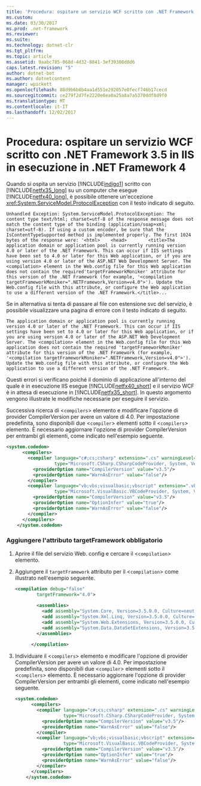 ```yaml
---
title: 'Procedura: ospitare un servizio WCF scritto con .NET Framework 3.5 in IIS in esecuzione in .NET Framework 4'
ms.custom: 
ms.date: 03/30/2017
ms.prod: .net-framework
ms.reviewer: 
ms.suite: 
ms.technology: dotnet-clr
ms.tgt_pltfrm: 
ms.topic: article
ms.assetid: 9aabc785-068d-4d32-8841-3ef39308d8d6
caps.latest.revision: "5"
author: dotnet-bot
ms.author: dotnetcontent
manager: wpickett
ms.openlocfilehash: 88d9b6b8b4aa1d551e292057e0fecf746b17cecd
ms.sourcegitcommit: ce279f2d7fe2220e6ea0a25a8a7a5370ddf8d9f0
ms.translationtype: MT
ms.contentlocale: it-IT
ms.lasthandoff: 12/02/2017
---
```

# <a name="how-to-host-a-wcf-service-written-with-net-framework-35-in-iis-running-under-net-framework-4"></a>Procedura: ospitare un servizio WCF scritto con .NET Framework 3.5 in IIS in esecuzione in .NET Framework 4
Quando si ospita un servizio [!INCLUDE[indigo1](../../../includes/indigo1-md.md)] scritto con [!INCLUDE[netfx35_long](../../../includes/netfx35-long-md.md)] su un computer che esegue [!INCLUDE[netfx40_long](../../../includes/netfx40-long-md.md)], è possibile ottenere un'eccezione <xref:System.ServiceModel.ProtocolException> con il testo indicato di seguito.  
  
```Output  
Unhandled Exception: System.ServiceModel.ProtocolException: The content type text/html; charset=utf-8 of the response message does not match the content type of the binding (application/soap+xml; charset=utf-8). If using a custom encoder, be sure that the IsContentTypeSupported method is implemented properly. The first 1024 bytes of the response were: '<html>    <head>        <title>The application domain or application pool is currently running version 4.0 or later of the .NET Framework. This can occur if IIS settings have been set to 4.0 or later for this Web application, or if you are using version 4.0 or later of the ASP.NET Web Development Server. The <compilation> element in the Web.config file for this Web application does not contain the required'targetFrameworkMoniker' attribute for this version of the .NET Framework (for example, '<compilation targetFrameworkMoniker=".NETFramework,Version=v4.0">'). Update the Web.config file with this attribute, or configure the Web application to use a different version of the .NET Framework.</title>...  
```  
  
 Se in alternativa si tenta di passare al file con estensione svc del servizio, è possibile visualizzare una pagina di errore con il testo indicato di seguito.  
  
```Output  
The application domain or application pool is currently running version 4.0 or later of the .NET Framework. This can occur if IIS settings have been set to 4.0 or later for this Web application, or if you are using version 4.0 or later of the ASP.NET Web Development Server. The <compilation> element in the Web.config file for this Web application does not contain the required 'targetFrameworkMoniker' attribute for this version of the .NET Framework (for example, '<compilation targetFrameworkMoniker=".NETFramework,Version=v4.0">'). Update the Web.config file with this attribute, or configure the Web application to use a different version of the .NET Framework.  
```  
  
 Questi errori si verificano poiché il dominio di applicazione all'interno del quale è in esecuzione IIS esegue [!INCLUDE[netfx40_short](../../../includes/netfx40-short-md.md)] e il servizio WCF è in attesa di esecuzione in [!INCLUDE[netfx35_short](../../../includes/netfx35-short-md.md)]. In questo argomento vengono illustrate le modifiche necessarie per eseguire il servizio.  
  
 Successiva ricerca di <`compilers`> elemento e modificare l'opzione di provider CompilerVersion per avere un valore di 4.0. Per impostazione predefinita, sono disponibili due <`compiler`> elementi sotto il <`compilers`> elemento. È necessario aggiornare l'opzione di provider CompilerVersion per entrambi gli elementi, come indicato nell'esempio seguente.  
  
```xml  
<system.codedom>  
      <compilers>  
        <compiler language="c#;cs;csharp" extension=".cs" warningLevel="4"  
                  type="Microsoft.CSharp.CSharpCodeProvider, System, Version=2.0.0.0, Culture=neutral, PublicKeyToken=b77a5c561934e089">  
          <providerOption name="CompilerVersion" value="v3.5"/>  
          <providerOption name="WarnAsError" value="false"/>  
        </compiler>  
        <compiler language="vb;vbs;visualbasic;vbscript" extension=".vb" warningLevel="4"  
                  type="Microsoft.VisualBasic.VBCodeProvider, System, Version=2.0.0.0, Culture=neutral, PublicKeyToken=b77a5c561934e089">  
          <providerOption name="CompilerVersion" value="v3.5"/>  
          <providerOption name="OptionInfer" value="true"/>  
          <providerOption name="WarnAsError" value="false"/>  
        </compiler>  
      </compilers>  
    </system.codedom>  
```  
  
### <a name="add-the-required-targetframework-attribute"></a>Aggiungere l'attributo targetFramework obbligatorio  
  
1.  Aprire il file del servizio Web. config e cercare il <`compilation`> elemento.  
  
2.  Aggiungere il `targetFramework` attributo per il <`compilation`> come illustrato nell'esempio seguente.  
  
    ```xml  
    <compilation debug="false"  
            targetFramework="4.0">  
  
            <assemblies>  
              <add assembly="System.Core, Version=3.5.0.0, Culture=neutral, PublicKeyToken=B77A5C561934E089"/>  
              <add assembly="System.Xml.Linq, Version=3.5.0.0, Culture=neutral, PublicKeyToken=B77A5C561934E089"/>  
              <add assembly="System.Web.Extensions, Version=3.5.0.0, Culture=neutral, PublicKeyToken=31BF3856AD364E35"/>  
              <add assembly="System.Data.DataSetExtensions, Version=3.5.0.0, Culture=neutral, PublicKeyToken=B77A5C561934E089"/>  
            </assemblies>  
  
          </compilation>  
    ```  
  
3.  Individuare il <`compilers`> elemento e modificare l'opzione di provider CompilerVersion per avere un valore di 4.0. Per impostazione predefinita, sono disponibili due <`compiler`> elementi sotto il <`compilers`> elemento. È necessario aggiornare l'opzione di provider CompilerVersion per entrambi gli elementi, come indicato nell'esempio seguente.  
  
    ```xml  
    <system.codedom>  
          <compilers>  
            <compiler language="c#;cs;csharp" extension=".cs" warningLevel="4"  
                      type="Microsoft.CSharp.CSharpCodeProvider, System, Version=2.0.0.0, Culture=neutral, PublicKeyToken=b77a5c561934e089">  
              <providerOption name="CompilerVersion" value="v3.5"/>  
              <providerOption name="WarnAsError" value="false"/>  
            </compiler>  
            <compiler language="vb;vbs;visualbasic;vbscript" extension=".vb" warningLevel="4"  
                      type="Microsoft.VisualBasic.VBCodeProvider, System, Version=2.0.0.0, Culture=neutral, PublicKeyToken=b77a5c561934e089">  
              <providerOption name="CompilerVersion" value="v3.5"/>  
              <providerOption name="OptionInfer" value="true"/>  
              <providerOption name="WarnAsError" value="false"/>  
            </compiler>  
          </compilers>  
        </system.codedom>  
    ```
